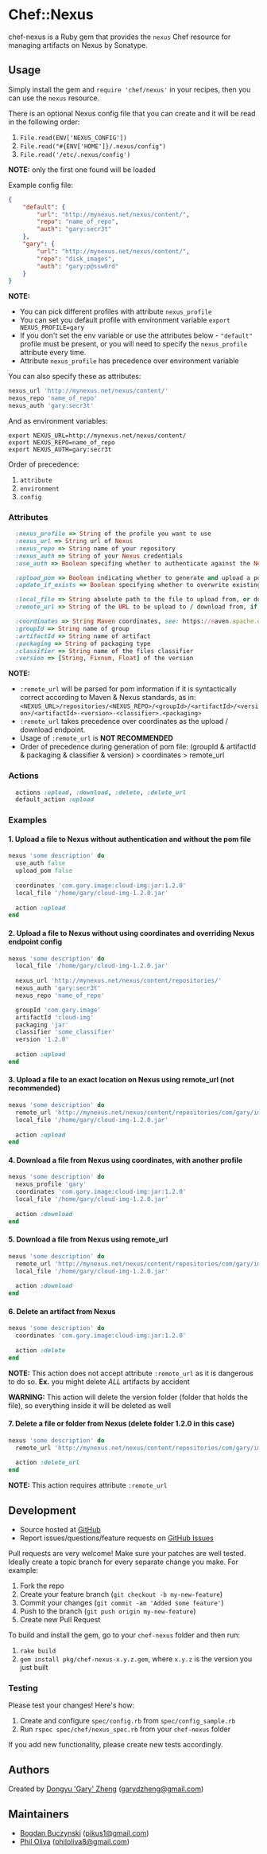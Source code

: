 # Chef::Nexus

chef-nexus is a Ruby gem that provides the `nexus` Chef resource for managing artifacts on Nexus by Sonatype.

## Usage

Simply install the gem and `require 'chef/nexus'` in your recipes, then you can use the `nexus` resource.

There is an optional Nexus config file that you can create and it will be read in the following order:
1. `File.read(ENV['NEXUS_CONFIG'])`
2. `File.read("#{ENV['HOME']}/.nexus/config")`
3. `File.read('/etc/.nexus/config')`

**NOTE:** only the first one found will be loaded

Example config file:
```json
{
    "default": {
        "url": "http://mynexus.net/nexus/content/",
        "repo": "name_of_repo",
        "auth": "gary:secr3t"
    },
    "gary": {
        "url": "http://mynexus.net/nexus/content/",
        "repo": "disk_images",
        "auth": "gary:p@ssw0rd"
    }
}
```

**NOTE:**

* You can pick different profiles with attribute `nexus_profile`
* You can set you default profile with environment variable `export NEXUS_PROFILE=gary`
* If you don't set the env variable or use the attributes below - `"default"` profile must be present, or you will need to specify the `nexus_profile` attribute every time.
* Attribute `nexus_profile` has precedence over environment variable

You can also specify these as attributes:
```ruby
nexus_url 'http://mynexus.net/nexus/content/'
nexus_repo 'name_of_repo'
nexus_auth 'gary:secr3t'
```

And as environment variables:
```shell
export NEXUS_URL=http://mynexus.net/nexus/content/
export NEXUS_REPO=name_of_repo
export NEXUS_AUTH=gary:secr3t
```

Order of precedence:
1. `attribute`
2. `environment`
3. `config`

### Attributes

```ruby
  :nexus_profile => String of the profile you want to use
  :nexus_url => String url of Nexus
  :nexus_repo => String name of your repository
  :nexus_auth => String of your Nexus credentials
  :use_auth => Boolean specifing whether to authenticate against the Nexus server, fix for 403 Forbidden

  :upload_pom => Boolean indicating whether to generate and upload a pom file, default true
  :update_if_exists => Boolean specifying whether to overwrite existing artifacts during upload action (deletes artifact folder first) 

  :local_file => String absolute path to the file to upload from, or download to
  :remote_url => String of the URL to be upload to / download from, if used, all attributes below are ignored. SEE NOTES

  :coordinates => String Maven coordinates, see: https://maven.apache.org/pom.html#Maven_Coordinates
  :groupId => String name of group
  :artifactId => String name of artifact
  :packaging => String of packaging type
  :classifier => String name of the files classifier
  :version => [String, Fixnum, Float] of the version
```
**NOTE:**

* `:remote_url` will be parsed for pom information if it is syntactically correct according to Maven & Nexus standards, as in:
`<NEXUS_URL>/repositories/<NEXUS_REPO>/<groupId>/<artifactId>/<version>/<artifactId>-<version>-<classifier>.<packaging>`
* `:remote_url` takes precedence over coordinates as the upload / download endpoint.
* Usage of `:remote_url` is **NOT RECOMMENDED**
* Order of precedence during generation of pom file: 
(groupId & artifactId & packaging & classifier & version) > coordinates > remote_url

### Actions

```ruby
  actions :upload, :download, :delete, :delete_url
  default_action :upload
```

### Examples

#### 1. Upload a file to Nexus without authentication and without the pom file

```ruby
nexus 'some description' do
  use_auth false
  upload_pom false
  
  coordinates 'com.gary.image:cloud-img:jar:1.2.0'
  local_file '/home/gary/cloud-img-1.2.0.jar'
  
  action :upload
end
```

#### 2. Upload a file to Nexus without using coordinates and overriding Nexus endpoint config

```ruby
nexus 'some description' do
  local_file '/home/gary/cloud-img-1.2.0.jar'
  
  nexus_url 'http://mynexus.net/nexus/content/repositories/'
  nexus_auth 'gary:secr3t'
  nexus_repo 'name_of_repo'

  groupId 'com.gary.image'
  artifactId 'cloud-img'
  packaging 'jar'
  classifier 'some_classifier'
  version '1.2.0'
  
  action :upload
end
```

#### 3. Upload a file to an exact location on Nexus using remote_url (not recommended)

```ruby
nexus 'some description' do  
  remote_url 'http://mynexus.net/nexus/content/repositories/com/gary/image/cloud-img/some_folder/bad_practice.jar'
  local_file '/home/gary/cloud-img-1.2.0.jar'
  
  action :upload
end
```

#### 4. Download a file from Nexus using coordinates, with another profile

```ruby
nexus 'some description' do
  nexus_profile 'gary'
  coordinates 'com.gary.image:cloud-img:jar:1.2.0'
  local_file '/home/gary/cloud-img-1.2.0.jar'
  
  action :download
end
```

#### 5. Download a file from Nexus using remote_url

```ruby
nexus 'some description' do
  remote_url 'http://mynexus.net/nexus/content/repositories/com/gary/image/cloud-img/1.2.0/cloud-img-1.2.0.jar'
  local_file '/home/gary/cloud-img-1.2.0.jar'
  
  action :download
end
```

#### 6. Delete an artifact from Nexus

```ruby
nexus 'some description' do
  coordinates 'com.gary.image:cloud-img:jar:1.2.0'
  
  action :delete
end
```
**NOTE:** This action does not accept attribute `:remote_url` as it is dangerous to do so. **Ex.** you might delete *ALL* artifacts by accident

**WARNING:** This action will delete the version folder (folder that holds the file), so everything inside it will be deleted as well

#### 7. Delete a file or folder from Nexus (delete folder 1.2.0 in this case)

```ruby
nexus 'some description' do
  remote_url 'http://mynexus.net/nexus/content/repositories/com/gary/image/cloud-img/1.2.0/'
  
  action :delete_url
end
```
**NOTE:** This action requires attribute `:remote_url`

## Development

* Source hosted at [GitHub](https://github.com/blackberry/chef-nexus)
* Report issues/questions/feature requests on [GitHub Issues](https://github.com/blackberry/chef-nexus/issues)

Pull requests are very welcome! Make sure your patches are well tested. Ideally create a topic branch for every separate change you make. For example:

1. Fork the repo
2. Create your feature branch (`git checkout -b my-new-feature`)
3. Commit your changes (`git commit -am 'Added some feature'`)
4. Push to the branch (`git push origin my-new-feature`)
5. Create new Pull Request

To build and install the gem, go to your `chef-nexus` folder and then run:

1. `rake build`
2. `gem install pkg/chef-nexus-x.y.z.gem`, where `x.y.z` is the version you just built

### Testing

Please test your changes! Here's how:

1. Create and configure `spec/config.rb` from `spec/config_sample.rb`
2. Run `rspec spec/chef/nexus_spec.rb` from your `chef-nexus` folder

If you add new functionality, please create new tests accordingly.

## Authors

Created by [Dongyu 'Gary' Zheng](https://github.com/dongyuzheng) (<garydzheng@gmail.com>)

## Maintainers

* [Bogdan Buczynski](https://github.com/bbuczynski) (<pikus1@gmail.com>)
* [Phil Oliva](https://github.com/poliva83) (<philoliva8@gmail.com>)

